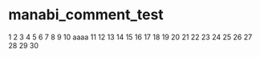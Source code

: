 # manabi_comment_test
1
2
3
4
5
6
7
8
9
10 aaaa
11
12
13
14
15
16
17
18
19
20
21
22
23
24
25
26
27
28
29
30
